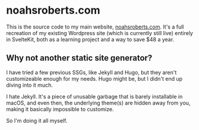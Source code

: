 # noahsroberts.com

This is the source code to my main website, [noahsroberts.com](https://noahsroberts.com). It's a full recreation of my existing Wordpress site (which is currently still live) entirely in SvelteKit, both as a learning project and a way to save $48 a year.

## Why not another static site generator?

I have tried a few previous SSGs, like Jekyll and Hugo, but they aren't customizeable enough for my needs. Hugo might be, but I didn't end up diving into it much.

I hate Jekyll. It's a piece of unusable garbage that is barely installable in macOS, and even then, the underlying theme(s) are hidden away from you, making it basically impossible to customize. 

So I'm doing it all myself.
